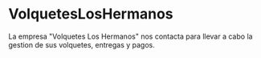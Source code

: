 # VolquetesLosHermanos
La empresa "Volquetes Los Hermanos" nos contacta para llevar a cabo la gestion de sus volquetes, entregas y pagos.
